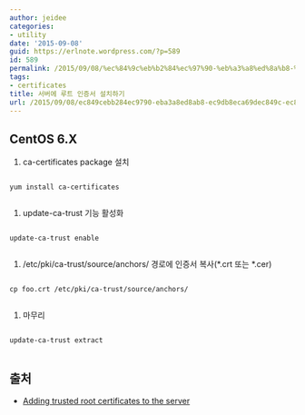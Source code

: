 ```yaml
---
author: jeidee
categories:
- utility
date: '2015-09-08'
guid: https://erlnote.wordpress.com/?p=589
id: 589
permalink: /2015/09/08/%ec%84%9c%eb%b2%84%ec%97%90-%eb%a3%a8%ed%8a%b8-%ec%9d%b8%ec%a6%9d%ec%84%9c-%ec%84%a4%ec%b9%98%ed%95%98%ea%b8%b0/
tags:
- certificates
title: 서버에 루트 인증서 설치하기
url: /2015/09/08/ec849cebb284ec9790-eba3a8ed8ab8-ec9db8eca69dec849c-ec84a4ecb998ed9598eab8b0
---
```


## CentOS 6.X

  1. ca-certificates package 설치

```
  
yum install ca-certificates
  
```

  1. update-ca-trust 기능 활성화

```
  
update-ca-trust enable
  
```

  1. /etc/pki/ca-trust/source/anchors/ 경로에 인증서 복사(\*.crt 또는 \*.cer)

```
  
cp foo.crt /etc/pki/ca-trust/source/anchors/
  
```

  1. 마무리

```
  
update-ca-trust extract
  
```

## 출처

  * [Adding trusted root certificates to the server](http://kb.kerio.com/product/kerio-connect/server-configuration/ssl-certificates/adding-trusted-root-certificates-to-the-server-1605.html)